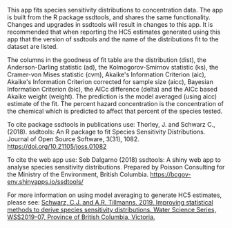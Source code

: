 This app fits species sensitivity distributions to concentration data. The app is built from the R package ssdtools, and shares the same functionality. Changes and upgrades in ssdtools will result in changes to this app. It is recommended that when reporting the HC5 estimates generated using this app that the version of ssdtools and the name of the distributions fit to the dataset are listed.

The columns in the goodness of fit table are the distribution (dist), the Anderson-Darling statistic (ad), the Kolmogorov-Smirnov statistic (ks), the Cramer-von Mises statistic (cvm), Akaike's Information Criterion (aic), Akaike's Information Criterion corrected for sample size (aicc), Bayesian Information Criterion (bic), the AICc difference (delta) and the AICc based Akaike weight (weight). The prediction is the model averaged (using aicc) estimate of the fit. The percent hazard concentration is the concentration of the chemical which is predicted to affect that percent of the species tested.

To cite package ssdtools in publications use:
Thorley, J. and Schwarz C., (2018). ssdtools: An R package to fit Species Sensitivity Distributions. Journal of Open Source Software, 3(31), 1082. https://doi.org/10.21105/joss.01082

To cite the web app use:
Seb Dalgarno (2018) ssdtools: A shiny web app to analyse species sensitivity distributions. Prepared by Poisson Consulting for the Ministry of the Environment, British Columbia. https://bcgov-env.shinyapps.io/ssdtools/

For more information on using model averaging to generate HC5 estimates, please see:
[Schwarz, C.J. and A.R. Tillmanns. 2019. Improving statistical methods to derive species sensitivity distributions. Water Science Series, WSS2019-07, Province of British Columbia, Victoria.](http://a100.gov.bc.ca/appsdata/acat/documents/r57400/2_1568399094009_8398900200.pdf)